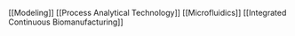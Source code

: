 [[Modeling]]
[[Process Analytical Technology]]
[[Microfluidics]]
[[Integrated Continuous Biomanufacturing]]
